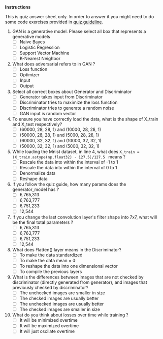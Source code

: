 
**Instructions**

This is quiz answer sheet only. In order to answer it you might need to do some code exercises provided in [quiz guideline](https://drive.google.com/open?id=16gJw-VDbFi0Tr9e5FD7zrDwSe3hZpHPT).

1.  GAN is a generative model. Please select all box that represents a             generative models 
    - [ ] Naive Bayes
    - [ ] Logistic Regression
    - [ ] Support Vector Machine
    - [ ] K-Nearest Neighbor
2.  What does adversarial refers to in GAN ?
    - [ ] Loss function
    - [ ] Optimizer
    - [ ] Input
    - [ ] Output
3.  Select all correct boxes about Generator and Discriminator
    - [ ] Generator takes input from Discriminator
    - [ ] Discriminator tries to maximize the loss function
    - [ ] Discriminator tries to generate a random noise 
    - [ ] GAN input is random vector
4.  To ensure you have correctly load the data, what is the shape of X_train and X_test respectively?
    - [ ] (60000, 28, 28, 1) and (10000, 28, 28, 1)
    - [ ] (50000, 28, 28, 1) and (5000, 28, 28, 1)
    - [ ] (60000, 32, 32, 1) and (10000, 32, 32, 1)
    - [ ] (50000, 32, 32, 1) and (5000, 32, 32, 1)
5.  While loading the Mnist dataset, in line 4, what does `X_train = (X_train.astype(np.float32) - 127.5)/127.5 ` means ?
    - [ ] Rescale the data into within the interval of -1 to 1
    - [ ] Rescale the data into within the interval of 0 to 1
    - [ ] Denormalize data
    - [ ] Reshape data
6.  If you follow the quiz guide, how many params does the generator_model has ?
    - [ ] 6,765,313
    - [ ] 6,763,777
    - [ ] 6,751,233
    - [ ] 12,544
7.  If you change the last convolution layer's filter shape into 7x7, what will be the final total parameters ?
    - [ ] 6,765,313
    - [ ] 6,763,777
    - [ ] 6,751,233
    - [ ] 12,544
8.  What does Flatten() layer means in the Discriminator?
    - [ ] To make the data standardized 
    - [ ] To make the data mean = 0
    - [ ] To reshape the data into one dimensional vector
    - [ ] To compile the previous layers
9.  What is the differences between images that are not checked by discriminator (directly generated from generator), and images that previously checked by discriminator?
    - [ ] The unchecked images are smaller in size
    - [ ] The checked images are usually better 
    - [ ] The unchecked images are usually better
    - [ ] The checked images are smaller in size
10. What do you think about losses over time while training ?
    - [ ] It will be minimized overtime
    - [ ] It will be maximized overtime
    - [ ] It will just oscilate overtime
